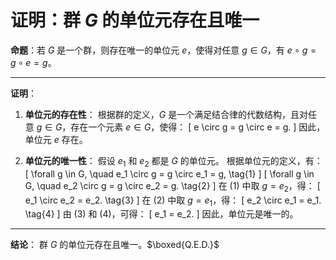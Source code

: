 # 证明：群 $G$ 的单位元存在且唯一

**命题**：若 $G$ 是一个群，则存在唯一的单位元 $e$，使得对任意 $g \in G$，有 $e \circ g = g \circ e = g$。

---

**证明**：

1. **单位元的存在性**：
   根据群的定义，$G$ 是一个满足结合律的代数结构，且对任意 $g \in G$，存在一个元素 $e \in G$，使得：
   \[
   e \circ g = g \circ e = g.
   \]
   因此，单位元 $e$ 存在。

2. **单位元的唯一性**：
   假设 $e_1$ 和 $e_2$ 都是 $G$ 的单位元。
   根据单位元的定义，有：
   \[
   \forall g \in G, \quad e_1 \circ g = g \circ e_1 = g, \tag{1}
   \]
   \[
   \forall g \in G, \quad e_2 \circ g = g \circ e_2 = g. \tag{2}
   \]
   在 $(1)$ 中取 $g = e_2$，得：
   \[
   e_1 \circ e_2 = e_2. \tag{3}
   \]
   在 $(2)$ 中取 $g = e_1$，得：
   \[
   e_2 \circ e_1 = e_1. \tag{4}
   \]
   由 $(3)$ 和 $(4)$，可得：
   \[
   e_1 = e_2.
   \]
   因此，单位元是唯一的。

---

**结论**：
群 $G$ 的单位元存在且唯一。$\boxed{Q.E.D.}$
